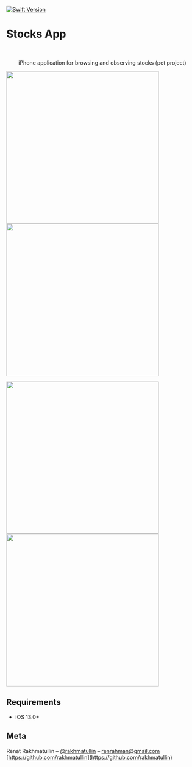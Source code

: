 [![Swift Version][swift-image]][swift-url]

# Stocks App
<br />
<p align="center">
  <p align="center">
     iPhone application for browsing and observing stocks (pet project)
  </p>
</p>

<p align="row">
<img src= "https://i.ibb.co/7kBnwVY/Simulator-2.png" width="400" >
<img src= "https://i.ibb.co/r77XYSh/Simulator1.png" width="400" >
</p>
<p align="row">
<img src= "https://i.ibb.co/gy8nmy7/Simulator-3.png" width="400" >
<img src= "https://i.ibb.co/Xx19rTj/Simulator-4.png" width="400" >
</p>

## Requirements

- iOS 13.0+

## Meta

Renat Rakhmatullin – [@rakhmatullin](https://t.me/artem_rakhmatulin) – renrahman@gmail.com
[https://github.com/rakhmatullin](https://github.com/rakhmatullin)

[swift-image]:https://img.shields.io/badge/swift-5.0-orange.svg
[swift-url]: https://swift.org/
